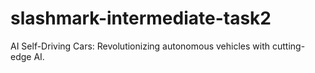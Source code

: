 # slashmark-intermediate-task2
AI Self-Driving Cars: Revolutionizing autonomous vehicles with cutting-edge AI.
